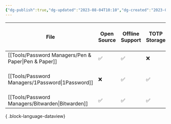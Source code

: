 ```yaml
---
{"dg-publish":true,"dg-updated":"2023-08-04T10:10","dg-created":"2023-08-04T10:07","permalink":"/tools/password-managers/","dgPassFrontmatter":true,"created":"2023-08-04T10:07","updated":"2023-08-04T10:10"}
---
```


| File                                                    | Open Source | Offline Support | TOTP Storage | Storage Amount (in GB) | Add additional storage? | Password Sharing | # of Family Members | Can you add more? | # of Team Members | Can you add more? | Headquarters      | Price URL                               | Free tier/option | Individual Monthly (in USD) | Individual Yearly (in USD) | Any Discounts?                |
| ------------------------------------------------------- | ----------- | --------------- | ------------ | ---------------------- | ----------------------- | ---------------- | ------------------- | ----------------- | ----------------- | ----------------- | ----------------- | --------------------------------------- | ---------------- | --------------------------- | -------------------------- | ----------------------------- |
| [[Tools/Password Managers/Pen & Paper\|Pen & Paper]] | ✅           | ✅               | ❌            | \-                     | ❌                       | ❌                | \-                  | ❌                 | \-                | ❌                 | Your House        | \-                                      | ❌                | \-                          | \-                         | ❌                             |
| [[Tools/Password Managers/1Password\|1Password]]     | ❌           | ✅               | ✅            | 1                      | ❌                       | ✅                | 5                   | ✅                 | 10                | ✅                 | Toronto,CA        | https://1password.com/business-pricing  | ✅                | \-                          | 35.88                      | ✅ Read Page for more details. |
| [[Tools/Password Managers/Bitwarden\|Bitwarden]]     | ✅           | ✅               | ✅            | 1                      | ✅                       | ✅                | 6                   | ✅                 | 6                 | ✅                 | Santa Barbara, CA | https://bitwarden.com/pricing/business/ | ✅                | \-                          | 10                         | ❌                             |

{ .block-language-dataview}
